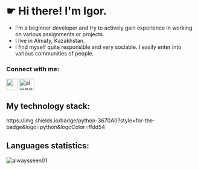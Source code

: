 <h1> ☛ Hi there! I'm Igor. </h1>

* I'm a beginner developer and try to actively gain experience in working on various assignments or projects.
* I live in Almaty, Kazakhstan.
* I find myself quite responsible and very sociable. I easily enter into various communities of people.

<h3 align="left">Connect with me:</h3>
<p align="left">
<img align="center" src="https://github.com/alwaysseen01/alwaysseen01/assets/87842789/ada194fd-78c5-40ed-87e2-df80cd3ea5f2" alt="" width="30" height="30">
<a href="https://instagram.com/alwaysseen01" target="blank"><img align="center" src="https://raw.githubusercontent.com/rahuldkjain/github-profile-readme-generator/master/src/images/icons/Social/instagram.svg" alt="alwaysseen01" height="30" width="40" /></a>
</p>

<h2 align="left"> My technology stack: </h2>
https://img.shields.io/badge/python-3670A0?style=for-the-badge&logo=python&logoColor=ffdd54


<h2 align="left"> Languages statistics: </h2>
<img align="center" src="https://github.com/alwaysseen01/alwaysseen01/assets/87842789/21de8b87-adfc-4c89-960b-cc802bc2e07d" alt="alwaysseen01">














<!---
alwaysseen01/alwaysseen01 is a ✨ special ✨ repository because its `README.md` (this file) appears on your GitHub profile.
You can click the Preview link to take a look at your changes.
--->
